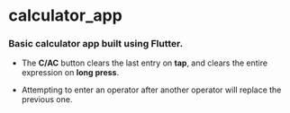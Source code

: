# calculator_app

### Basic calculator app built using Flutter.

- The **C/AC** button clears the last entry on **tap**, and clears the entire expression on **long press**.

- Attempting to enter an operator after another operator will replace the previous one.
